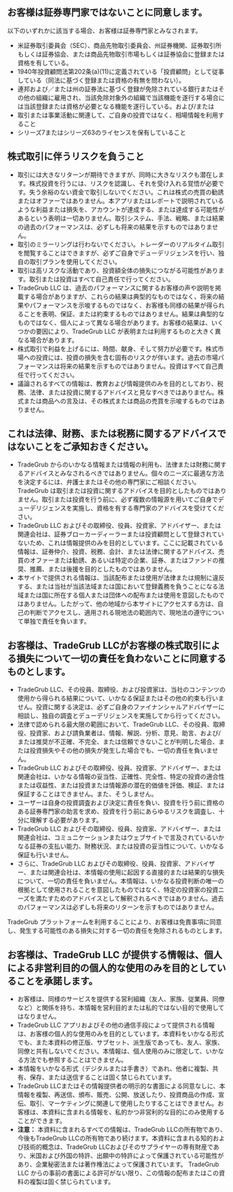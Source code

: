 ## お客様は証券専門家ではないことに同意します。

以下のいずれかに該当する場合、お客様は証券専門家とみなされます。
- 米証券取引委員会（SEC）、商品先物取引委員会、州証券機関、証券取引所もしくは証券協会、または商品先物取引市場もしくは証券協会に登録または資格を有している。
- 1940年投資顧問法第202条(a)(11)に定義されている「投資顧問」として従事している（同法に基づく登録または資格の有無を問わない）。
- 連邦および／または州の証券法に基づく登録が免除されている銀行またはその他の組織に雇用され、当該免除対象外の組織で当該機能を遂行する場合には当該登録または資格が必要となる機能を遂行している。および/または
- 取引または事業活動に関連して、ご自身の投資ではなく、相場情報を利用すること
- シリーズ7またはシリーズ63のライセンスを保有していること

## 株式取引に伴うリスクを負うこと

- 取引には大きなリターンが期待できますが、同時に大きなリスクも潜在します。株式投資を行うには、リスクを認識し、それを受け入れる覚悟が必要です。失う余裕のない資金で取引しないでください。これは株式の売買の勧誘またはオファーではありません。本アプリまたはレポートで説明されているような利益または損失を、アカウントが達成する、または達成する可能性があるという表明は一切ありません。取引システム、手法、戦略、または結果の過去のパフォーマンスは、必ずしも将来の結果を示すものではありません。
- 取引のミラーリングは行わないでください。トレーダーのリアルタイム取引を閲覧することはできますが、必ずご自身でデューデリジェンスを行い、独自の取引プランを使用してください。
- 取引は高リスクな活動であり、投資額全体の損失につながる可能性があります。取引または投資はすべて自己責任で行ってください。
- TradeGrub LLC は、過去のパフォーマンスに関するお客様の声や説明を掲載する場合がありますが、これらの結果は典型的なものではなく、将来の結果やパフォーマンスを示唆するものではなく、お客様も同様の結果が得られることを表明、保証、または約束するものではありません。結果は典型的なものではなく、個人によって異なる場合があります。お客様の結果は、いくつかの要因により、TradeGrub LLC が表明または利用するものと大きく異なる場合があります。
- 株式取引で利益を上げるには、時間、献身、そして努力が必要です。株式市場への投資には、投資の損失を含む固有のリスクが伴います。過去の市場パフォーマンスは将来の結果を示すものではありません。投資はすべて自己責任で行ってください。
- 議論されるすべての情報は、教育および情報提供のみを目的としており、税務、法律、または投資に関するアドバイスと見なすべきではありません。株式または商品への言及は、その株式または商品の売買を示唆するものではありません。

## これは法律、財務、または税務に関するアドバイスではないことをご承知おきください。

- TradeGrub からのいかなる情報または情報の利用も、法律または財務に関するアドバイスとみなされるべきではありません。個々のニーズに最適な方法を決定するには、弁護士またはその他の専門家にご相談ください。
TradeGrub は取引または投資に関するアドバイスを目的としたものではありません。取引または投資を行う前に、必ず複数の情報源を用いてご自身でデューデリジェンスを実施し、資格を有する専門家のアドバイスを受けてください。
- TradeGrub LLC およびその取締役、役員、投資家、アドバイザー、または関連会社は、証券ブローカーディーラーまたは投資顧問として登録されていないため、これは情報提供のみを目的としています。ここに記載されている情報は、証券仲介、投資、税務、会計、または法律に関するアドバイス、売買のオファーまたは勧誘、あるいは特定の企業、証券、またはファンドの推奨、推薦、または後援を目的としたものではありません。
- 本サイトで提供される情報は、当該配布または使用が法律または規制に違反する、または当社が当該法域または国において登録義務を負うことになる法域または国に所在する個人または団体への配布または使用を意図したものではありません。したがって、他の地域から本サイトにアクセスする方は、自己の判断でアクセスし、適用される現地法の範囲内で、現地法の遵守について単独で責任を負います。

## お客様は、TradeGrub LLCがお客様の株式取引による損失について一切の責任を負わないことに同意するものとします。

- TradeGrub LLC、その役員、取締役、および投資家は、当社のコンテンツの使用から得られる結果について、いかなる保証またはその他の約束も行いません。投資に関する決定は、必ずご自身のファイナンシャルアドバイザーに相談し、独自の調査とデューデリジェンスを実施してから行ってください。
- 法律で認められる最大限の範囲において、TradeGrub LLC、その役員、取締役、投資家、および請負業者は、情報、解説、分析、意見、助言、および/または推奨が不正確、不完全、または信頼できないことが判明した場合、または投資損失やその他の損失が発生した場合でも、一切の責任を負いません。
- TradeGrub LLC およびその取締役、役員、投資家、アドバイザー、または関連会社は、いかなる情報の妥当性、正確性、完全性、特定の投資の適合性または収益性、または投資または情報源の潜在的価値を評価、検証、または保証することはできません。また、そうしません。
- ユーザーは自身の投資調査および決定に責任を負い、投資を行う前に資格のある証券専門家の助言を求め、投資を行う前にあらゆるリスクを調査し、十分に理解する必要があります。
- TradeGrub LLC およびその取締役、役員、投資家、アドバイザー、または関連会社は、コミュニケーションまたはウェブサイトで言及されているいかなる証券の支払い能力、財務状況、または投資の妥当性について、いかなる保証も行いません。
- さらに、TradeGrub LLC およびその取締役、役員、投資家、アドバイザー、または関連会社は、本情報の使用に起因する直接的または結果的な損失について、一切の責任を負いません。本情報は、いかなる投資判断の唯一の根拠として使用されることを意図したものではなく、特定の投資家の投資ニーズを満たすためのアドバイスとして解釈されるべきではありません。過去のパフォーマンスは必ずしも将来のリターンを示すものではありません。

TradeGrub プラットフォームを利用することにより、お客様は免責事項に同意し、発生する可能性のある損失に対する一切の責任を免除されるものとします。

## お客様は、TradeGrub LLC が提供する情報は、個人による非営利目的の個人的な使用のみを目的としていることを承諾します。

- お客様は、同様のサービスを提供する営利組織（友人、家族、従業員、同僚など）と関係を持ち、本情報を営利目的または私的ではない目的で使用してはなりません。
- TradeGrub LLC アプリおよびその他の通信手段によって提供される情報は、お客様の個人的な使用のみを目的としています。本資料をいかなる形式でも、また本資料の修正版、サブセット、派生版であっても、友人、家族、同僚と共有しないでください。本情報は、個人使用のみに限定して、いかなる方法でも参照することはできません。
- 本情報をいかなる形式（デジタルまたは手書き）であれ、他者に複製、共有、保存、または送信することは固く禁じられています。
- TradeGrub LLCまたはその情報提供者の明示的な書面による同意なしに、本情報を複製、再送信、頒布、販売、公開、放送したり、投資商品の作成、宣伝、取引、マーケティングに関連して使用したりすることはできません。お客様は、本資料に含まれる情報を、私的かつ非営利的な目的にのみ使用することができます。
- **注意：** 本資料に含まれるすべての情報は、TradeGrub LLCの所有物であり、今後もTradeGrub LLCの所有物であり続けます。本資料に含まれる知的および技術的概念は、TradeGrub LLCおよびそのサプライヤーの専有財産であり、米国および外国の特許、出願中の特許によって保護されている可能性があり、企業秘密法または著作権法によって保護されています。 TradeGrub LLC からの事前の書面による許可がない限り、この情報の配布またはこの資料の複製は固く禁じられています。